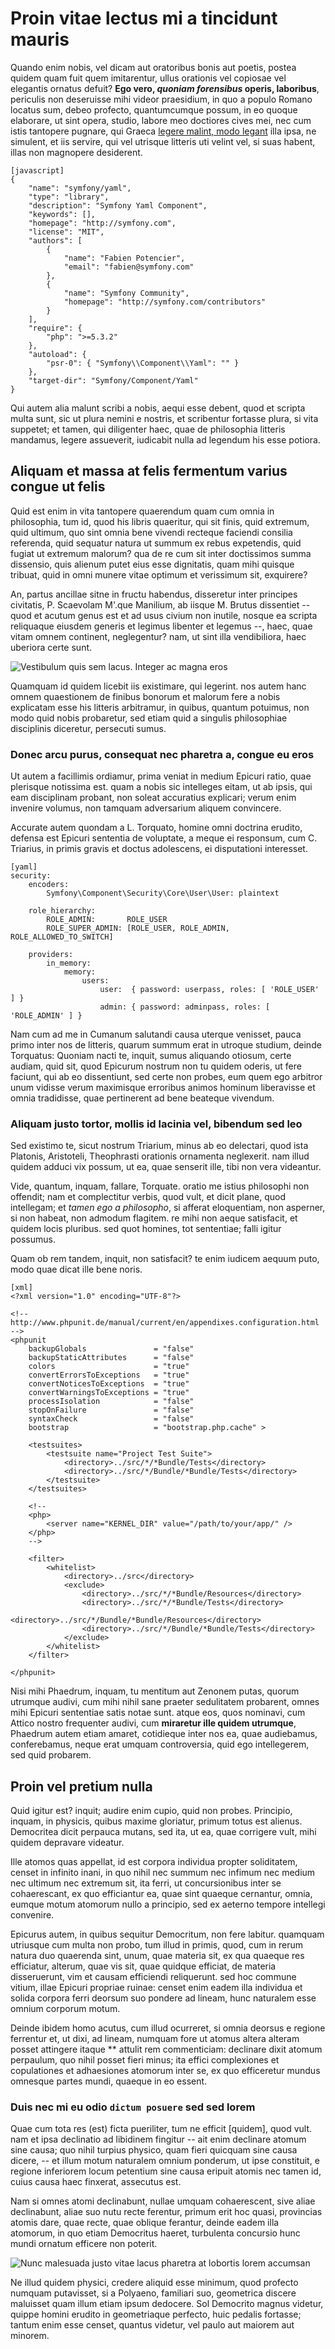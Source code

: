 # Proin vitae lectus mi a tincidunt mauris #

Quando enim nobis, vel dicam aut oratoribus bonis aut poetis, postea quidem quam fuit quem imitarentur, ullus orationis vel copiosae vel elegantis ornatus defuit? **Ego vero, *quoniam forensibus* operis, laboribus**, periculis non deseruisse mihi videor praesidium, in quo a populo Romano locatus sum, debeo profecto, quantumcumque possum, in eo quoque elaborare, ut sint opera, studio, labore meo doctiores cives mei, nec cum istis tantopere pugnare, qui Graeca [legere malint, modo legant](http://easybook-project.org) illa ipsa, ne simulent, et iis servire, qui vel utrisque litteris uti velint vel, si suas habent, illas non magnopere desiderent.

    [javascript]
    {
        "name": "symfony/yaml",
        "type": "library",
        "description": "Symfony Yaml Component",
        "keywords": [],
        "homepage": "http://symfony.com",
        "license": "MIT",
        "authors": [
            {
                "name": "Fabien Potencier",
                "email": "fabien@symfony.com"
            },
            {
                "name": "Symfony Community",
                "homepage": "http://symfony.com/contributors"
            }
        ],
        "require": {
            "php": ">=5.3.2"
        },
        "autoload": {
            "psr-0": { "Symfony\\Component\\Yaml": "" }
        },
        "target-dir": "Symfony/Component/Yaml"
    }
    
Qui autem alia malunt scribi a nobis, aequi esse debent, quod et scripta multa sunt, sic ut plura nemini e nostris, et scribentur fortasse plura, si vita suppetet; et tamen, qui diligenter haec, quae de philosophia litteris mandamus, legere assueverit, iudicabit nulla ad legendum his esse potiora.

## Aliquam et massa at felis fermentum varius congue ut felis ##

Quid est enim in vita tantopere quaerendum quam cum omnia in philosophia, tum id, quod his libris quaeritur, qui sit finis, quid extremum, quid ultimum, quo sint omnia bene vivendi recteque faciendi consilia referenda, quid sequatur natura ut summum ex rebus expetendis, quid fugiat ut extremum malorum? qua de re cum sit inter doctissimos summa dissensio, quis alienum putet eius esse dignitatis, quam mihi quisque tribuat, quid in omni munere vitae optimum et verissimum sit, exquirere?

An, partus ancillae sitne in fructu habendus, disseretur inter principes civitatis, P. Scaevolam M'.que Manilium, ab iisque M. Brutus dissentiet -- quod et acutum genus est et ad usus civium non inutile, nosque ea scripta reliquaque eiusdem generis et legimus libenter et legemus --, haec, quae vitam omnem continent, neglegentur? nam, ut sint illa vendibiliora, haec uberiora certe sunt.

![Vestibulum quis sem lacus. Integer ac magna eros](image-normal.png)

Quamquam id quidem licebit iis existimare, qui legerint. nos autem hanc omnem quaestionem de finibus bonorum et malorum fere a nobis explicatam esse his litteris arbitramur, in quibus, quantum potuimus, non modo quid nobis probaretur, sed etiam quid a singulis philosophiae disciplinis diceretur, persecuti sumus.

### Donec arcu purus, consequat nec pharetra a, congue eu eros ###

Ut autem a facillimis ordiamur, prima veniat in medium Epicuri ratio, quae plerisque notissima est. quam a nobis sic intelleges eitam, ut ab ipsis, qui eam disciplinam probant, non soleat accuratius explicari; verum enim invenire volumus, non tamquam adversarium aliquem convincere.

Accurate autem quondam a L. Torquato, homine omni doctrina erudito, defensa est Epicuri sententia de voluptate, a meque ei responsum, cum C. Triarius, in primis gravis et doctus adolescens, ei disputationi interesset.

    [yaml]
    security:
        encoders:
            Symfony\Component\Security\Core\User\User: plaintext
            
        role_hierarchy:
            ROLE_ADMIN:       ROLE_USER
            ROLE_SUPER_ADMIN: [ROLE_USER, ROLE_ADMIN, ROLE_ALLOWED_TO_SWITCH]
            
        providers:
            in_memory:
                memory:
                    users:
                        user:  { password: userpass, roles: [ 'ROLE_USER' ] }
                        admin: { password: adminpass, roles: [ 'ROLE_ADMIN' ] }

Nam cum ad me in Cumanum salutandi causa uterque venisset, pauca primo inter nos de litteris, quarum summum erat in utroque studium, deinde Torquatus: Quoniam nacti te, inquit, sumus aliquando otiosum, certe audiam, quid sit, quod Epicurum nostrum non tu quidem oderis, ut fere faciunt, qui ab eo dissentiunt, sed certe non probes, eum quem ego arbitror unum vidisse verum maximisque erroribus animos hominum liberavisse et omnia tradidisse, quae pertinerent ad bene beateque vivendum.

### Aliquam justo tortor, mollis id lacinia vel, bibendum sed leo ###

Sed existimo te, sicut nostrum Triarium, minus ab eo delectari, quod ista Platonis, Aristoteli, Theophrasti orationis ornamenta neglexerit. nam illud quidem adduci vix possum, ut ea, quae senserit ille, tibi non vera videantur.

Vide, quantum, inquam, fallare, Torquate. oratio me istius philosophi non offendit; nam et complectitur verbis, quod vult, et dicit plane, quod intellegam; et *tamen ego a philosopho*, si afferat eloquentiam, non asperner, si non habeat, non admodum flagitem. re mihi non aeque satisfacit, et quidem locis pluribus. sed quot homines, tot sententiae; falli igitur possumus.

Quam ob rem tandem, inquit, non satisfacit? te enim iudicem aequum puto, modo quae dicat ille bene noris.

    [xml]
    <?xml version="1.0" encoding="UTF-8"?>
    
    <!-- http://www.phpunit.de/manual/current/en/appendixes.configuration.html -->
    <phpunit
        backupGlobals               = "false"
        backupStaticAttributes      = "false"
        colors                      = "true"
        convertErrorsToExceptions   = "true"
        convertNoticesToExceptions  = "true"
        convertWarningsToExceptions = "true"
        processIsolation            = "false"
        stopOnFailure               = "false"
        syntaxCheck                 = "false"
        bootstrap                   = "bootstrap.php.cache" >
        
        <testsuites>
            <testsuite name="Project Test Suite">
                <directory>../src/*/*Bundle/Tests</directory>
                <directory>../src/*/Bundle/*Bundle/Tests</directory>
            </testsuite>
        </testsuites>
        
        <!--
        <php>
            <server name="KERNEL_DIR" value="/path/to/your/app/" />
        </php>
        -->
        
        <filter>
            <whitelist>
                <directory>../src</directory>
                <exclude>
                    <directory>../src/*/*Bundle/Resources</directory>
                    <directory>../src/*/*Bundle/Tests</directory>
                    <directory>../src/*/Bundle/*Bundle/Resources</directory>
                    <directory>../src/*/Bundle/*Bundle/Tests</directory>
                </exclude>
            </whitelist>
        </filter>
        
    </phpunit>

Nisi mihi Phaedrum, inquam, tu mentitum aut Zenonem putas, quorum utrumque audivi, cum mihi nihil sane praeter sedulitatem probarent, omnes mihi Epicuri sententiae satis notae sunt. atque eos, quos nominavi, cum Attico nostro frequenter audivi, cum **miraretur ille quidem utrumque**, Phaedrum autem etiam amaret, cotidieque inter nos ea, quae audiebamus, conferebamus, neque erat umquam controversia, quid ego intellegerem, sed quid probarem.

## Proin vel **pretium** nulla ##

Quid igitur est? inquit; audire enim cupio, quid non probes. Principio, inquam, in physicis, quibus maxime gloriatur, primum totus est alienus. Democritea dicit perpauca mutans, sed ita, ut ea, quae corrigere vult, mihi quidem depravare videatur.

Ille atomos quas appellat, id est corpora individua propter soliditatem, censet in infinito inani, in quo nihil nec summum nec infimum nec medium nec ultimum nec extremum sit, ita ferri, ut concursionibus inter se cohaerescant, ex quo efficiantur ea, quae sint quaeque cernantur, omnia, eumque motum atomorum nullo a principio, sed ex aeterno tempore intellegi convenire.

Epicurus autem, in quibus sequitur Democritum, non fere labitur. quamquam utriusque cum multa non probo, tum illud in primis, quod, cum in rerum natura duo quaerenda sint, unum, quae materia sit, ex qua quaeque res efficiatur, alterum, quae vis sit, quae quidque efficiat, de materia disseruerunt, vim et causam efficiendi reliquerunt. sed hoc commune vitium, illae Epicuri propriae ruinae: censet enim eadem illa individua et solida corpora ferri deorsum suo pondere ad lineam, hunc naturalem esse omnium corporum motum.

Deinde ibidem homo acutus, cum illud ocurreret, si omnia deorsus e regione ferrentur et, ut dixi, ad lineam, numquam fore ut atomus altera alteram posset attingere itaque ** attulit rem commenticiam: declinare dixit atomum perpaulum, quo nihil posset fieri minus; ita effici complexiones et copulationes et adhaesiones atomorum inter se, ex quo efficeretur mundus omnesque partes mundi, quaeque in eo essent.

### Duis nec mi eu odio `dictum posuere` sed sed lorem ###

Quae cum tota res (est) ficta pueriliter, tum ne efficit [quidem], quod vult. nam et ipsa declinatio ad libidinem fingitur -- ait enim declinare atomum sine causa; quo nihil turpius physico, quam fieri quicquam sine causa dicere, -- et illum motum naturalem omnium ponderum, ut ipse constituit, e regione inferiorem locum petentium sine causa eripuit atomis nec tamen id, cuius causa haec finxerat, assecutus est.

Nam si omnes atomi declinabunt, nullae umquam cohaerescent, sive aliae declinabunt, aliae suo nutu recte ferentur, primum erit hoc quasi, provincias atomis dare, quae recte, quae oblique ferantur, deinde eadem illa atomorum, in quo etiam Democritus haeret, turbulenta concursio hunc mundi ornatum efficere non poterit.

![Nunc malesuada justo vitae lacus pharetra at lobortis lorem accumsan](image-small.png)

Ne illud quidem physici, credere aliquid esse minimum, quod profecto numquam putavisset, si a Polyaeno, familiari suo, geometrica discere maluisset quam illum etiam ipsum dedocere. Sol Democrito magnus videtur, quippe homini erudito in geometriaque perfecto, huic pedalis fortasse; tantum enim esse censet, quantus videtur, vel paulo aut maiorem aut minorem.